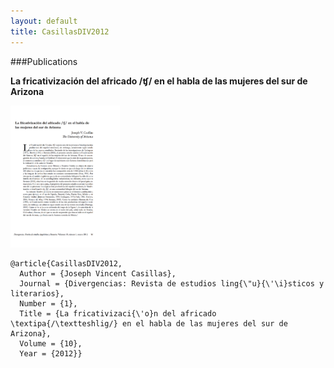 ```yaml
---
layout: default
title: CasillasDIV2012
---
```


###Publications

__La fricativización del africado /ʧ/ en el habla de las mujeres del sur de Arizona__  
<div align="left">
<img width="175" src="/assets/images/CasillasDIV2012.png"/>
</div>

    @article{CasillasDIV2012,
      Author = {Joseph Vincent Casillas},
      Journal = {Divergencias: Revista de estudios ling{\"u}{\'\i}sticos y literarios},
      Number = {1},
      Title = {La fricativizaci{\'o}n del africado \textipa{/\textteshlig/} en el habla de las mujeres del sur de Arizona},
      Volume = {10},
      Year = {2012}}